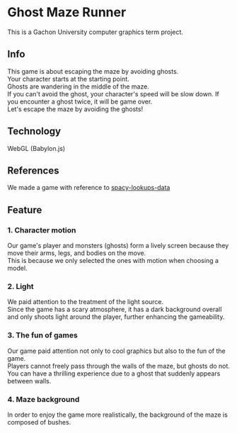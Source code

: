 # Ghost Maze Runner 
This is a Gachon University computer graphics term project.
## Info
This game is about escaping the maze by avoiding ghosts.<br>
Your character starts at the starting point. <br>
Ghosts are wandering in the middle of the maze. <br>
If you can't avoid the ghost, your character's speed will be slow down. If you encounter a ghost twice, it will be game over.<br>
Let's escape the maze by avoiding the ghosts!<br>

## Technology
WebGL (Babylon.js)

## References
We made a game with reference to [spacy-lookups-data](https://github.com/To-Fujita/Babylon.js_3D_Graphics) 


## Feature

### 1. Character motion
Our game's player and monsters (ghosts) form a lively screen because they move their arms, legs, and bodies on the move.<br>
This is because we only selected the ones with motion when choosing a model.<br>

### 2. Light
We paid attention to the treatment of the light source. <br>
Since the game has a scary atmosphere, it has a dark background overall and only shoots light around the player, further enhancing the gameability.<br>

### 3. The fun of games
Our game paid attention not only to cool graphics but also to the fun of the game.<br>
Players cannot freely pass through the walls of the maze, but ghosts do not.<br>
You can have a thrilling experience due to a ghost that suddenly appears between walls.

### 4. Maze background
In order to enjoy the game more realistically, the background of the maze is composed of bushes.
